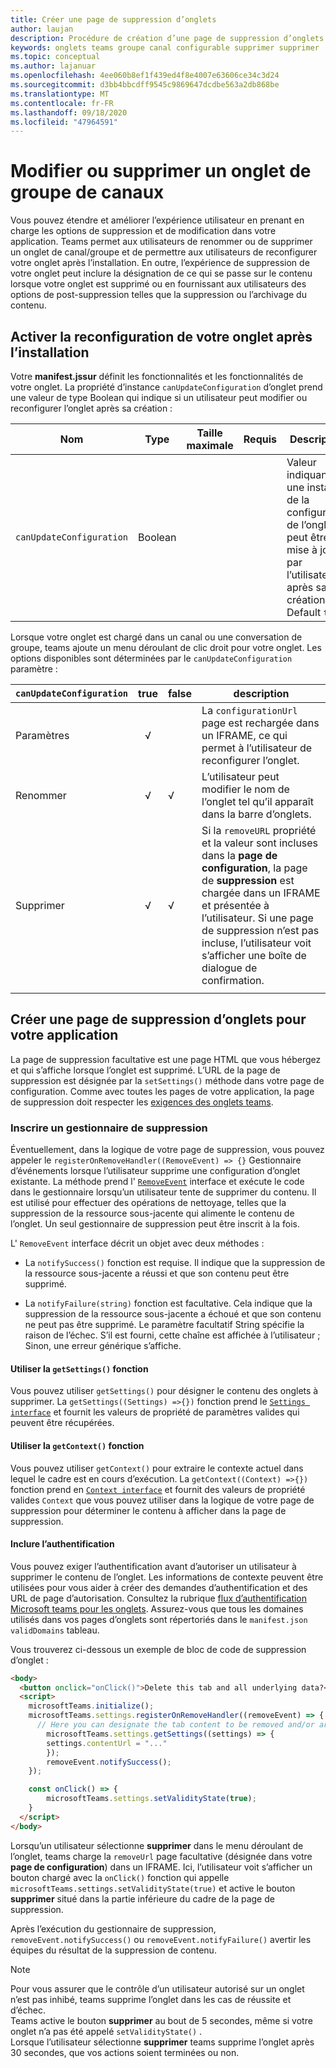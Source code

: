 ```yaml
---
title: Créer une page de suppression d’onglets
author: laujan
description: Procédure de création d’une page de suppression d’onglets
keywords: onglets teams groupe canal configurable supprimer supprimer
ms.topic: conceptual
ms.author: lajanuar
ms.openlocfilehash: 4ee060b8ef1f439ed4f8e4007e63606ce34c3d24
ms.sourcegitcommit: d3bb4bbcdff9545c9869647dcdbe563a2db868be
ms.translationtype: MT
ms.contentlocale: fr-FR
ms.lasthandoff: 09/18/2020
ms.locfileid: "47964591"
---
```

# <a name="modify-or-remove-a-channel-group-tab"></a>Modifier ou supprimer un onglet de groupe de canaux

Vous pouvez étendre et améliorer l’expérience utilisateur en prenant en charge les options de suppression et de modification dans votre application. Teams permet aux utilisateurs de renommer ou de supprimer un onglet de canal/groupe et de permettre aux utilisateurs de reconfigurer votre onglet après l’installation. En outre, l’expérience de suppression de votre onglet peut inclure la désignation de ce qui se passe sur le contenu lorsque votre onglet est supprimé ou en fournissant aux utilisateurs des options de post-suppression telles que la suppression ou l’archivage du contenu.

## <a name="enable-your-tab-to-be-reconfigured-after-installation"></a>Activer la reconfiguration de votre onglet après l’installation

Votre **manifest.jssur** définit les fonctionnalités et les fonctionnalités de votre onglet. La propriété d’instance `canUpdateConfiguration` d’onglet prend une valeur de type Boolean qui indique si un utilisateur peut modifier ou reconfigurer l’onglet après sa création :

|Nom| Type| Taille maximale | Requis | Description|
|---|---|---|---|---|
|`canUpdateConfiguration`|Boolean|||Valeur indiquant si une instance de la configuration de l’onglet peut être mise à jour par l’utilisateur après sa création. Default `true`|

Lorsque votre onglet est chargé dans un canal ou une conversation de groupe, teams ajoute un menu déroulant de clic droit pour votre onglet. Les options disponibles sont déterminées par le `canUpdateConfiguration` paramètre :

| `canUpdateConfiguration`| true   | false | description |
| ----------------------- | :----: | ----- | ----------- |
|     Paramètres            |   √    |       |La `configurationUrl` page est rechargée dans un IFRAME, ce qui permet à l’utilisateur de reconfigurer l’onglet.  |
|     Renommer              |   √    |   √   | L’utilisateur peut modifier le nom de l’onglet tel qu’il apparaît dans la barre d’onglets.          |
|     Supprimer              |   √    |   √   |  Si la  `removeURL` propriété et la valeur sont incluses dans la **page de configuration**, la page de **suppression** est chargée dans un IFRAME et présentée à l’utilisateur. Si une page de suppression n’est pas incluse, l’utilisateur voit s’afficher une boîte de dialogue de confirmation.          |
|||||

## <a name="create-a-tab-removal-page-for-your-application"></a>Créer une page de suppression d’onglets pour votre application

La page de suppression facultative est une page HTML que vous hébergez et qui s’affiche lorsque l’onglet est supprimé. L’URL de la page de suppression est désignée par la `setSettings()` méthode dans votre page de configuration. Comme avec toutes les pages de votre application, la page de suppression doit respecter les [exigences des onglets teams](~/tabs/how-to/add-tab.md).

### <a name="register-a-remove-handler"></a>Inscrire un gestionnaire de suppression

Éventuellement, dans la logique de votre page de suppression, vous pouvez appeler le `registerOnRemoveHandler((RemoveEvent) => {}` Gestionnaire d’événements lorsque l’utilisateur supprime une configuration d’onglet existante. La méthode prend l' [`RemoveEvent`](/javascript/api/@microsoft/teams-js/microsoftteams.settings.removeevent?view=msteams-client-js-latest&preserve-view=true) interface et exécute le code dans le gestionnaire lorsqu’un utilisateur tente de supprimer du contenu. Il est utilisé pour effectuer des opérations de nettoyage, telles que la suppression de la ressource sous-jacente qui alimente le contenu de l’onglet. Un seul gestionnaire de suppression peut être inscrit à la fois.

L' `RemoveEvent` interface décrit un objet avec deux méthodes :

* La `notifySuccess()` fonction est requise. Il indique que la suppression de la ressource sous-jacente a réussi et que son contenu peut être supprimé.

* La `notifyFailure(string)` fonction est facultative. Cela indique que la suppression de la ressource sous-jacente a échoué et que son contenu ne peut pas être supprimé. Le paramètre facultatif String spécifie la raison de l’échec. S’il est fourni, cette chaîne est affichée à l’utilisateur ; Sinon, une erreur générique s’affiche.

#### <a name="use-the-getsettings-function"></a>Utiliser la `getSettings()` fonction

Vous pouvez utiliser `getSettings()` pour désigner le contenu des onglets à supprimer. La `getSettings((Settings) =>{})` fonction prend le [`Settings interface`](/javascript/api/@microsoft/teams-js/microsoftteams.settings.settings?view=msteams-client-js-latest&preserve-view=true) et fournit les valeurs de propriété de paramètres valides qui peuvent être récupérées.

#### <a name="use-the-getcontext-function"></a>Utiliser la `getContext()` fonction

Vous pouvez utiliser `getContext()` pour extraire le contexte actuel dans lequel le cadre est en cours d’exécution. La `getContext((Context) =>{})` fonction prend en [`Context interface`](/javascript/api/@microsoft/teams-js/microsoftteams.context?view=msteams-client-js-latest&preserve-view=true) et fournit des valeurs de propriété valides `Context` que vous pouvez utiliser dans la logique de votre page de suppression pour déterminer le contenu à afficher dans la page de suppression.

#### <a name="include-authentication"></a>Inclure l’authentification

Vous pouvez exiger l’authentification avant d’autoriser un utilisateur à supprimer le contenu de l’onglet. Les informations de contexte peuvent être utilisées pour vous aider à créer des demandes d’authentification et des URL de page d’autorisation. Consultez la rubrique [flux d’authentification Microsoft teams pour les onglets](~/tabs/how-to/authentication/auth-flow-tab.md). Assurez-vous que tous les domaines utilisés dans vos pages d’onglets sont répertoriés dans le `manifest.json` `validDomains` tableau.

Vous trouverez ci-dessous un exemple de bloc de code de suppression d’onglet :

```html
<body>
  <button onclick="onClick()">Delete this tab and all underlying data?</button>
  <script>
    microsoftTeams.initialize();
    microsoftTeams.settings.registerOnRemoveHandler((removeEvent) => {
      // Here you can designate the tab content to be removed and/or archived.
        microsoftTeams.settings.getSettings((settings) => {
        settings.contentUrl = "..."
        });
        removeEvent.notifySuccess();
    });

    const onClick() => {
        microsoftTeams.settings.setValidityState(true);
    }
  </script>
</body>

```

Lorsqu’un utilisateur sélectionne **supprimer** dans le menu déroulant de l’onglet, teams charge la `removeUrl` page facultative (désignée dans votre **page de configuration**) dans un IFRAME. Ici, l’utilisateur voit s’afficher un bouton chargé avec la `onClick()` fonction qui appelle `microsoftTeams.settings.setValidityState(true)` et active le bouton **supprimer** situé dans la partie inférieure du cadre de la page de suppression.

Après l’exécution du gestionnaire de suppression, `removeEvent.notifySuccess()` ou `removeEvent.notifyFailure()` avertir les équipes du résultat de la suppression de contenu.

>[!NOTE]
>Pour vous assurer que le contrôle d’un utilisateur autorisé sur un onglet n’est pas inhibé, teams supprime l’onglet dans les cas de réussite et d’échec. \
>Teams active le bouton **supprimer** au bout de 5 secondes, même si votre onglet n’a pas été appelé `setValidityState()` . \
>Lorsque l’utilisateur sélectionne **supprimer** teams supprime l’onglet après 30 secondes, que vos actions soient terminées ou non.
